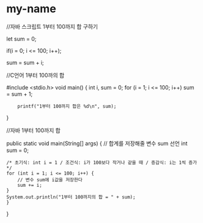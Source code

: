 # my-name
//자바 스크립트 1부터 100까지 합 구하기

let sum = 0;

if(i = 0; i <= 100; i++);

sum = sum + i;



//C언어 1부터 100까의 합

#include <stdio.h>
void main()
{
	int i, sum = 0;
	for (i = 1; i <= 100; i++)
		sum = sum + 1;

		printf("1부터 100까지 합은 %d\n", sum);
}

//자바 1부터 100까지 합

public static void main(String[] args) {
	// 합계를 저장해줄 변수 sum 선언
	int sum = 0;
	
	/* 초기식: int i = 1 / 조건식: i가 100보다 작거나 같을 때 / 증감식: i는 1씩 증가*/
	for (int i = 1; i <= 100; i++) {
		// 변수 sum에 i값을 저장한다
		sum += i;
	}
	System.out.println("1부터 100까지의 합 = " + sum);
	}
}

